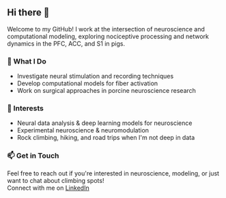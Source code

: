 ## Hi there 👋  

Welcome to my GitHub! I work at the intersection of neuroscience and computational modeling, exploring nociceptive processing and network dynamics in the PFC, ACC, and S1 in pigs.  

### 🔬 What I Do  
- Investigate neural stimulation and recording techniques  
- Develop computational models for fiber activation  
- Work on surgical approaches in porcine neuroscience research  

### 🚀 Interests  
- Neural data analysis & deep learning models for neuroscience  
- Experimental neuroscience & neuromodulation  
- Rock climbing, hiking, and road trips when I'm not deep in data  

### 📫 Get in Touch  
Feel free to reach out if you're interested in neuroscience, modeling, or just want to chat about climbing spots!  
Connect with me on [LinkedIn](https://www.linkedin.com/in/nickolaj-ajay-atchuthan/)

